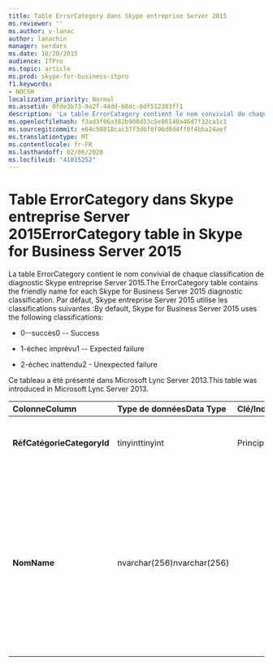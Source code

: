 ```yaml
---
title: Table ErrorCategory dans Skype entreprise Server 2015
ms.reviewer: ''
ms.author: v-lanac
author: lanachin
manager: serdars
ms.date: 10/20/2015
audience: ITPro
ms.topic: article
ms.prod: skype-for-business-itpro
f1.keywords:
- NOCSH
localization_priority: Normal
ms.assetid: 0fde3b73-9a2f-44dd-b8dc-6df512303ff1
description: 'La table ErrorCategory contient le nom convivial de chaque classification de diagnostic Skype entreprise Server 2015. Par défaut, Skype entreprise Server 2015 utilise les classifications suivantes :'
ms.openlocfilehash: f3ad3f86a382b900d53c5e86140a46d7f32ca1c1
ms.sourcegitcommit: e64c50818cac37f3d6f0f96d0d4ff0f4bba24aef
ms.translationtype: MT
ms.contentlocale: fr-FR
ms.lasthandoff: 02/06/2020
ms.locfileid: "41815252"
---
```

# <a name="errorcategory-table-in-skype-for-business-server-2015"></a><span data-ttu-id="9384e-104">Table ErrorCategory dans Skype entreprise Server 2015</span><span class="sxs-lookup"><span data-stu-id="9384e-104">ErrorCategory table in Skype for Business Server 2015</span></span>
 
<span data-ttu-id="9384e-105">La table ErrorCategory contient le nom convivial de chaque classification de diagnostic Skype entreprise Server 2015.</span><span class="sxs-lookup"><span data-stu-id="9384e-105">The ErrorCategory table contains the friendly name for each Skype for Business Server 2015 diagnostic classification.</span></span> <span data-ttu-id="9384e-106">Par défaut, Skype entreprise Server 2015 utilise les classifications suivantes :</span><span class="sxs-lookup"><span data-stu-id="9384e-106">By default, Skype for Business Server 2015 uses the following classifications:</span></span>
  
- <span data-ttu-id="9384e-107">0--succès</span><span class="sxs-lookup"><span data-stu-id="9384e-107">0 -- Success</span></span>
    
- <span data-ttu-id="9384e-108">1-échec imprévu</span><span class="sxs-lookup"><span data-stu-id="9384e-108">1 -- Expected failure</span></span>
    
- <span data-ttu-id="9384e-109">2-échec inattendu</span><span class="sxs-lookup"><span data-stu-id="9384e-109">2 - Unexpected failure</span></span>
    
<span data-ttu-id="9384e-110">Ce tableau a été présenté dans Microsoft Lync Server 2013.</span><span class="sxs-lookup"><span data-stu-id="9384e-110">This table was introduced in Microsoft Lync Server 2013.</span></span>
  
|<span data-ttu-id="9384e-111">**Colonne**</span><span class="sxs-lookup"><span data-stu-id="9384e-111">**Column**</span></span>|<span data-ttu-id="9384e-112">**Type de données**</span><span class="sxs-lookup"><span data-stu-id="9384e-112">**Data Type**</span></span>|<span data-ttu-id="9384e-113">**Clé/Index**</span><span class="sxs-lookup"><span data-stu-id="9384e-113">**Key/Index**</span></span>|<span data-ttu-id="9384e-114">**Détails**</span><span class="sxs-lookup"><span data-stu-id="9384e-114">**Details**</span></span>|
|:-----|:-----|:-----|:-----|
|<span data-ttu-id="9384e-115">**RéfCatégorie**</span><span class="sxs-lookup"><span data-stu-id="9384e-115">**CategoryId**</span></span> <br/> |<span data-ttu-id="9384e-116">tinyint</span><span class="sxs-lookup"><span data-stu-id="9384e-116">tinyint</span></span>  <br/> |<span data-ttu-id="9384e-117">Principal</span><span class="sxs-lookup"><span data-stu-id="9384e-117">Primary</span></span>  <br/> |<span data-ttu-id="9384e-118">Identificateur unique de la classification.</span><span class="sxs-lookup"><span data-stu-id="9384e-118">Unique identifier for the classification.</span></span>  <br/> |
|<span data-ttu-id="9384e-119">**Nom**</span><span class="sxs-lookup"><span data-stu-id="9384e-119">**Name**</span></span> <br/> |<span data-ttu-id="9384e-120">nvarchar(256)</span><span class="sxs-lookup"><span data-stu-id="9384e-120">nvarchar(256)</span></span>  <br/> || <span data-ttu-id="9384e-121">Valeur et nom convivial attribués à la classification.</span><span class="sxs-lookup"><span data-stu-id="9384e-121">Value and friendly name assigned to the classification.</span></span> <span data-ttu-id="9384e-122">Les valeurs autorisées sont les suivantes :</span><span class="sxs-lookup"><span data-stu-id="9384e-122">Allowed values are:</span></span> <br/>  <span data-ttu-id="9384e-123">0--succès</span><span class="sxs-lookup"><span data-stu-id="9384e-123">0 -- Success</span></span> <br/>  <span data-ttu-id="9384e-124">1-échec imprévu</span><span class="sxs-lookup"><span data-stu-id="9384e-124">1 -- Expected failure</span></span> <br/>  <span data-ttu-id="9384e-125">2-échec inattendu</span><span class="sxs-lookup"><span data-stu-id="9384e-125">2 - Unexpected failure</span></span> <br/> |
   

